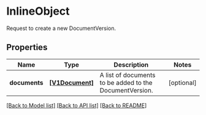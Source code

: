 # InlineObject

Request to create a new DocumentVersion.
## Properties
Name | Type | Description | Notes
------------ | ------------- | ------------- | -------------
**documents** | [**[V1Document]**](V1Document.md) | A list of documents to be added to the DocumentVersion. | [optional] 

[[Back to Model list]](../README.md#documentation-for-models) [[Back to API list]](../README.md#documentation-for-api-endpoints) [[Back to README]](../README.md)



